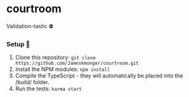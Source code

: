 # courtroom

Validation-tastic :no_entry:

### Setup :wrench:
1. Clone this repository:
    `git clone https://github.com/Jameskmonger/courtroom.git`
2. Install the NPM modules:
    `npm install`
3. Compile the TypeScript - they will automatically be placed into the /build/ folder.
4. Run the tests:
    `karma start`

